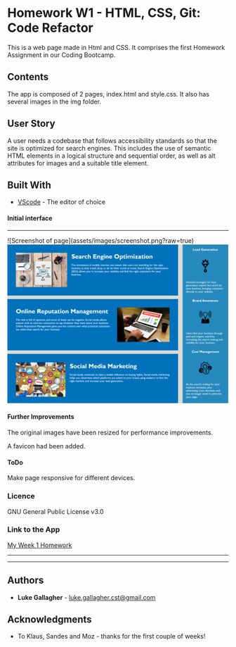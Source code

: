 # Homework W1 - HTML, CSS, Git: Code Refactor
This is a web page made in Html and CSS. It comprises the first Homework Assignment in our Coding Bootcamp.

## Contents
<p>
The app is composed of 2 pages, index.html and style.css. It also has several images in the img folder.

</p>

## User Story
<p>
A user needs a codebase that follows accessibility standards so that the site is optimized for search engines.
This includes the use of semantic HTML elements in a logical structure and sequential order, as well as alt attributes for images and a suitable title element.
</p>

## Built With

* [VScode](https://code.visualstudio.com/) - The editor of choice

#### Initial interface
<hr>
![Screenshot of page](assets/images/screenshot.png?raw=true)
<img src="assets/images/screenshot.png">

#### Further Improvements
<p>The original images have been resized for performance improvements.</p>
<p>A favicon had been added.</p>

#### ToDo
Make page responsive for different devices. 

### Licence

GNU General Public License v3.0

### Link to the App
<a href="https://github.com/galluk/Homework_Week_1_LG/blob/master/index.html">My Week 1 Homework</a><hr>
<hr>

## Authors

* **Luke Gallagher** - 
luke.gallagher.cst@gmail.com

## Acknowledgments

* To Klaus, Sandes and Moz - thanks for the first couple of weeks! 
